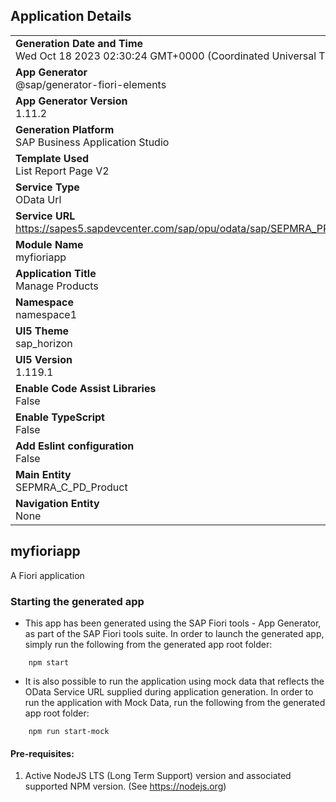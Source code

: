 ## Application Details
|               |
| ------------- |
|**Generation Date and Time**<br>Wed Oct 18 2023 02:30:24 GMT+0000 (Coordinated Universal Time)|
|**App Generator**<br>@sap/generator-fiori-elements|
|**App Generator Version**<br>1.11.2|
|**Generation Platform**<br>SAP Business Application Studio|
|**Template Used**<br>List Report Page V2|
|**Service Type**<br>OData Url|
|**Service URL**<br>https://sapes5.sapdevcenter.com/sap/opu/odata/sap/SEPMRA_PROD_MAN/
|**Module Name**<br>myfioriapp|
|**Application Title**<br>Manage Products|
|**Namespace**<br>namespace1|
|**UI5 Theme**<br>sap_horizon|
|**UI5 Version**<br>1.119.1|
|**Enable Code Assist Libraries**<br>False|
|**Enable TypeScript**<br>False|
|**Add Eslint configuration**<br>False|
|**Main Entity**<br>SEPMRA_C_PD_Product|
|**Navigation Entity**<br>None|

## myfioriapp

A Fiori application

### Starting the generated app

-   This app has been generated using the SAP Fiori tools - App Generator, as part of the SAP Fiori tools suite.  In order to launch the generated app, simply run the following from the generated app root folder:

```
    npm start
```

- It is also possible to run the application using mock data that reflects the OData Service URL supplied during application generation.  In order to run the application with Mock Data, run the following from the generated app root folder:

```
    npm run start-mock
```

#### Pre-requisites:

1. Active NodeJS LTS (Long Term Support) version and associated supported NPM version.  (See https://nodejs.org)


